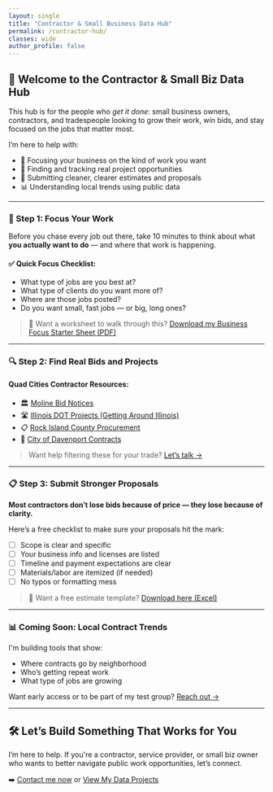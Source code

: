 ```yaml
---
layout: single
title: "Contractor & Small Business Data Hub"
permalink: /contractor-hub/
classes: wide
author_profile: false
---
```


## 🧰 Welcome to the Contractor & Small Biz Data Hub

This hub is for the people who *get it done*: small business owners, contractors, and tradespeople looking to grow their work, win bids, and stay focused on the jobs that matter most.

I’m here to help with:

- 🎯 Focusing your business on the kind of work you want
- 🔎 Finding and tracking real project opportunities
- 🧾 Submitting cleaner, clearer estimates and proposals
- 📊 Understanding local trends using public data

---

### 🚀 Step 1: Focus Your Work

Before you chase every job out there, take 10 minutes to think about what **you actually want to do** — and where that work is happening.

#### ✅ Quick Focus Checklist:
- What type of jobs are you best at?
- What type of clients do you want more of?
- Where are those jobs posted?
- Do you want small, fast jobs — or big, long ones?

> 🔨 Want a worksheet to walk through this? [Download my Business Focus Starter Sheet (PDF)](LINK)

---

### 🔍 Step 2: Find Real Bids and Projects

#### Quad Cities Contractor Resources:
- 🏛️ [Moline Bid Notices](https://www.moline.il.us/Bids.aspx)
- 🛣️ [Illinois DOT Projects (Getting Around Illinois)](https://www.gettingaroundillinois.com/)
- 📋 [Rock Island County Procurement](https://www.rockislandcountyil.gov/Finance/Bid-Opportunities/)
- 🧱 [City of Davenport Contracts](https://www.davenportiowa.com/business_detail_T37_R66.php)

> Want help filtering these for your trade? [Let’s talk →](/contact/)

---

### 📋 Step 3: Submit Stronger Proposals

**Most contractors don’t lose bids because of price — they lose because of clarity.**

Here’s a free checklist to make sure your proposals hit the mark:
- [ ] Scope is clear and specific
- [ ] Your business info and licenses are listed
- [ ] Timeline and payment expectations are clear
- [ ] Materials/labor are itemized (if needed)
- [ ] No typos or formatting mess

> 🧾 Want a free estimate template? [Download here (Excel)](LINK)

---

### 📊 Coming Soon: Local Contract Trends

I'm building tools that show:
- Where contracts go by neighborhood
- Who’s getting repeat work
- What type of jobs are growing

Want early access or to be part of my test group? [Reach out →](/contact/)

---

## 🛠️ Let’s Build Something That Works for You

I’m here to help. If you're a contractor, service provider, or small biz owner who wants to better navigate public work opportunities, let’s connect.

➡️ [Contact me now](/contact/) or [View My Data Projects](/projects/)
